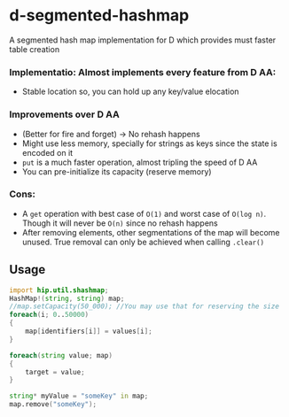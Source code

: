 # d-segmented-hashmap
A segmented hash map implementation for D which provides must faster table creation

### Implementatio: Almost implements every feature from D AA:
- Stable location so, you can hold up any key/value elocation

### Improvements over D AA
- (Better for fire and forget) -> No rehash happens 
- Might use less memory, specially for strings as keys since the state is encoded on it
- `put` is a much faster operation, almost tripling the speed of D AA
- You can pre-initialize its capacity (reserve memory)

### Cons:
- A `get` operation with best case of `O(1)` and worst case of `O(log n)`. Though it will never be `O(n)` since no rehash happens
- After removing elements, other segmentations of the map will become unused. True removal can only be achieved when calling `.clear()`




## Usage

```d
import hip.util.shashmap;
HashMap!(string, string) map;
//map.setCapacity(50_000); //You may use that for reserving the size
foreach(i; 0..50000)
{
    map[identifiers[i]] = values[i];
}

foreach(string value; map)
{
    target = value;
}

string* myValue = "someKey" in map;
map.remove("someKey");

```

